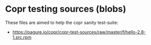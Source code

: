 Copr testing sources (blobs)
============================

These files are aimed to help the copr sanity test-suite:

- https://pagure.io/copr/copr-test-sources/raw/master/f/hello-2.8-1.src.rpm
